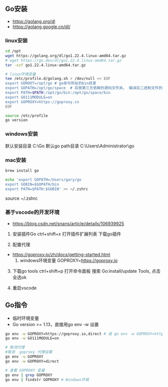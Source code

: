 ## Go安装
- https://golang.org/dl
- https://golang.google.cn/dl/

### linux安装
```bash
cd /opt
wget https://golang.org/dl/go1.22.4.linux-amd64.tar.gz
# wget https://go.dev/dl/go1.22.4.linux-amd64.tar.gz
tar -xzf go1.22.4.linux-amd64.tar.gz

# linux环境变量
tee /etc/profile.d/golang.sh > /dev/null << EOF
export GOROOT=/opt/go # go命令所在的bin目录
export GOPATH=/opt/go/space  # 存放第三方依赖的源码文件夹。 编译后二进制文件的存放目的地和import包的搜索路径（默认为当前目录下）。
export PATH=$PATH:/opt/go/bin:/opt/go/space/bin
export GO111MODULE=on
export GOPROXY=https://goproxy.cn
EOF

source /etc/profile
go version
```

### windows安装
默认安装目录 C:\Go
默认go path目录 C:\Users\Administrator\go

### mac安装
```bash
brew install go

echo 'export GOPATH=/Users/gary/go
export GOBIN=$GOPATH/bin
export PATH=$PATH:$GOBIN' >> ~/.zshrc
```
source ~/.zshrc
### 基于vscode的开发环境
- https://blog.csdn.net/snans/article/details/106939925
1. 安装插件Go
ctrl+shift+x 打开插件扩展列表
下载go插件

2. 配置代理
- https://goproxy.io/zh/docs/getting-started.html
    1. windows环境变量 GOPROXY=https://goproxy.io

3. 下载go tools
ctrl+shift+p 打开命令面板
搜索 Go:install/update Tools, 点击全选ok

4. 重启vscode

## Go指令
- 临时环境变量
- Go version >= 1.13，直接用go env -w 设置
```bash
go env -w GOPROXY=https://goproxy.io,direct # 或 go env -w GOPROXY=https://goproxy.cn
go env -w GO111MODULE=on

# 取消代理
#取消  goproxy 代理设置
go env -u GOPROXY
go env -w GOPROXY=direct
```

```bash
# 查看 GOPROXY 变量
go env | grep GOPROXY
go env | findstr GOPROXY # Windows环境
```